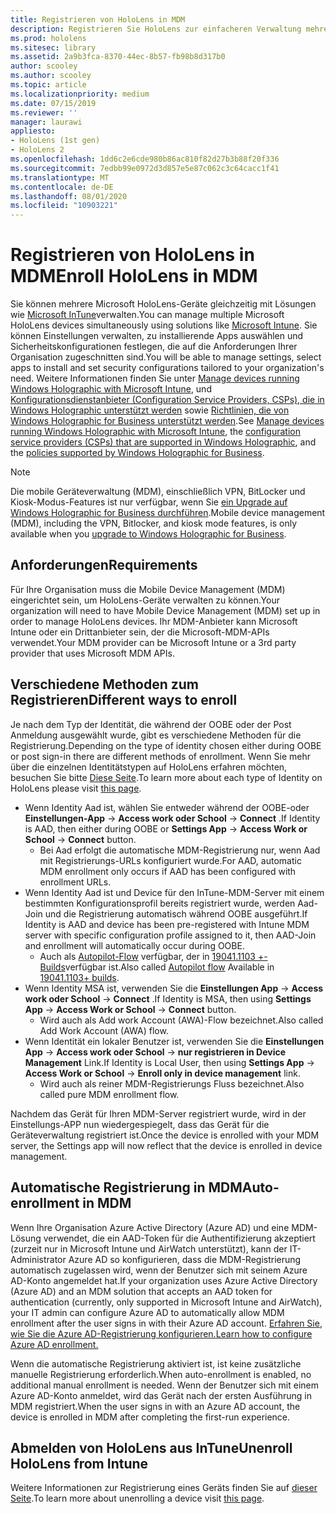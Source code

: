 ```yaml
---
title: Registrieren von HoloLens in MDM
description: Registrieren Sie HoloLens zur einfacheren Verwaltung mehrerer Geräte in der Verwaltung mobiler Geräte (Mobile Device Management, MDM).
ms.prod: hololens
ms.sitesec: library
ms.assetid: 2a9b3fca-8370-44ec-8b57-fb98b8d317b0
author: scooley
ms.author: scooley
ms.topic: article
ms.localizationpriority: medium
ms.date: 07/15/2019
ms.reviewer: ''
manager: laurawi
appliesto:
- HoloLens (1st gen)
- HoloLens 2
ms.openlocfilehash: 1dd6c2e6cde980b86ac810f82d27b3b88f20f336
ms.sourcegitcommit: 7edbb99e0972d3d857e5e87c062c3c64cacc1f41
ms.translationtype: MT
ms.contentlocale: de-DE
ms.lasthandoff: 08/01/2020
ms.locfileid: "10903221"
---
```

# <span data-ttu-id="93caf-103">Registrieren von HoloLens in MDM</span><span class="sxs-lookup"><span data-stu-id="93caf-103">Enroll HoloLens in MDM</span></span>

<span data-ttu-id="93caf-104">Sie können mehrere Microsoft HoloLens-Geräte gleichzeitig mit Lösungen wie [Microsoft InTune](https://docs.microsoft.com/intune/windows-holographic-for-business)verwalten.</span><span class="sxs-lookup"><span data-stu-id="93caf-104">You can manage multiple Microsoft HoloLens devices simultaneously using solutions like [Microsoft Intune](https://docs.microsoft.com/intune/windows-holographic-for-business).</span></span> <span data-ttu-id="93caf-105">Sie können Einstellungen verwalten, zu installierende Apps auswählen und Sicherheitskonfigurationen festlegen, die auf die Anforderungen Ihrer Organisation zugeschnitten sind.</span><span class="sxs-lookup"><span data-stu-id="93caf-105">You will be able to manage settings, select apps to install and set security configurations tailored to your organization's need.</span></span> <span data-ttu-id="93caf-106">Weitere Informationen finden Sie unter [Manage devices running Windows Holographic with Microsoft Intune](https://docs.microsoft.com/intune/windows-holographic-for-business), und [Konfigurationsdienstanbieter (Configuration Service Providers, CSPs), die in Windows Holographic unterstützt werden](https://msdn.microsoft.com/windows/hardware/commercialize/customize/mdm/configuration-service-provider-reference#hololens) sowie [Richtlinien, die von Windows Holographic for Business unterstützt werden](https://msdn.microsoft.com/windows/hardware/commercialize/customize/mdm/policy-configuration-service-provider#hololenspolicies).</span><span class="sxs-lookup"><span data-stu-id="93caf-106">See [Manage devices running Windows Holographic with Microsoft Intune](https://docs.microsoft.com/intune/windows-holographic-for-business), the [configuration service providers (CSPs) that are supported in Windows Holographic](https://msdn.microsoft.com/windows/hardware/commercialize/customize/mdm/configuration-service-provider-reference#hololens), and the [policies supported by Windows Holographic for Business](https://msdn.microsoft.com/windows/hardware/commercialize/customize/mdm/policy-configuration-service-provider#hololenspolicies).</span></span>

> [!NOTE]
> <span data-ttu-id="93caf-107">Die mobile Geräteverwaltung (MDM), einschließlich VPN, BitLocker und Kiosk-Modus-Features ist nur verfügbar, wenn Sie [ein Upgrade auf Windows Holographic for Business durchführen](hololens1-upgrade-enterprise.md).</span><span class="sxs-lookup"><span data-stu-id="93caf-107">Mobile device management (MDM), including the VPN, Bitlocker, and kiosk mode features, is only available when you [upgrade to Windows Holographic for Business](hololens1-upgrade-enterprise.md).</span></span>

## <span data-ttu-id="93caf-108">Anforderungen</span><span class="sxs-lookup"><span data-stu-id="93caf-108">Requirements</span></span>

 <span data-ttu-id="93caf-109">Für Ihre Organisation muss die Mobile Device Management (MDM) eingerichtet sein, um HoloLens-Geräte verwalten zu können.</span><span class="sxs-lookup"><span data-stu-id="93caf-109">Your organization will need to have Mobile Device Management (MDM) set up in order to manage HoloLens devices.</span></span> <span data-ttu-id="93caf-110">Ihr MDM-Anbieter kann Microsoft Intune oder ein Drittanbieter sein, der die Microsoft-MDM-APIs verwendet.</span><span class="sxs-lookup"><span data-stu-id="93caf-110">Your MDM provider can be Microsoft Intune or a 3rd party provider that uses Microsoft MDM APIs.</span></span>
 
## <span data-ttu-id="93caf-111">Verschiedene Methoden zum Registrieren</span><span class="sxs-lookup"><span data-stu-id="93caf-111">Different ways to enroll</span></span>

<span data-ttu-id="93caf-112">Je nach dem Typ der Identität, die während der OOBE oder der Post Anmeldung ausgewählt wurde, gibt es verschiedene Methoden für die Registrierung.</span><span class="sxs-lookup"><span data-stu-id="93caf-112">Depending on the type of identity chosen either during OOBE or post sign-in there are different methods of enrollment.</span></span> <span data-ttu-id="93caf-113">Wenn Sie mehr über die einzelnen Identitätstypen auf HoloLens erfahren möchten, besuchen Sie bitte [Diese Seite](hololens-identity.md).</span><span class="sxs-lookup"><span data-stu-id="93caf-113">To learn more about each type of Identity on HoloLens please visit [this page](hololens-identity.md).</span></span>

- <span data-ttu-id="93caf-114">Wenn Identity Aad ist, wählen Sie entweder während der OOBE-oder **Einstellungen-App**  ->  **Access work oder School**  ->  **Connect** .</span><span class="sxs-lookup"><span data-stu-id="93caf-114">If Identity is AAD, then either during OOBE or **Settings App** -> **Access Work or School** -> **Connect** button.</span></span>
    - <span data-ttu-id="93caf-115">Bei Aad erfolgt die automatische MDM-Registrierung nur, wenn Aad mit Registrierungs-URLs konfiguriert wurde.</span><span class="sxs-lookup"><span data-stu-id="93caf-115">For AAD, automatic MDM enrollment only occurs if AAD has been configured with enrollment URLs.</span></span>
- <span data-ttu-id="93caf-116">Wenn Identity Aad ist und Device für den InTune-MDM-Server mit einem bestimmten Konfigurationsprofil bereits registriert wurde, werden Aad-Join und die Registrierung automatisch während OOBE ausgeführt.</span><span class="sxs-lookup"><span data-stu-id="93caf-116">If Identity is AAD and device has been pre-registered with Intune MDM server with specific configuration profile assigned to it, then AAD-Join and enrollment will automatically occur during OOBE.</span></span>
    - <span data-ttu-id="93caf-117">Auch als [Autopilot-Flow](hololens2-autopilot.md) verfügbar, der in [19041.1103 +-Builds](hololens-release-notes.md#windows-holographic-version-2004)verfügbar ist.</span><span class="sxs-lookup"><span data-stu-id="93caf-117">Also called [Autopilot flow](hololens2-autopilot.md) Available in [19041.1103+ builds](hololens-release-notes.md#windows-holographic-version-2004).</span></span>
- <span data-ttu-id="93caf-118">Wenn Identity MSA ist, verwenden Sie die **Einstellungen App**  ->  **Access work oder School**  ->  **Connect** .</span><span class="sxs-lookup"><span data-stu-id="93caf-118">If Identity is MSA, then using **Settings App** -> **Access Work or School** -> **Connect** button.</span></span>
    - <span data-ttu-id="93caf-119">Wird auch als Add work Account (AWA)-Flow bezeichnet.</span><span class="sxs-lookup"><span data-stu-id="93caf-119">Also called Add Work Account (AWA) flow.</span></span>
- <span data-ttu-id="93caf-120">Wenn Identität ein lokaler Benutzer ist, verwenden Sie die **Einstellungen App**  ->  **Access work oder School**  ->  **nur registrieren in Device Management** Link.</span><span class="sxs-lookup"><span data-stu-id="93caf-120">If Identity is Local User, then using **Settings App** -> **Access Work or School** -> **Enroll only in device management** link.</span></span>
    - <span data-ttu-id="93caf-121">Wird auch als reiner MDM-Registrierungs Fluss bezeichnet.</span><span class="sxs-lookup"><span data-stu-id="93caf-121">Also called pure MDM enrollment flow.</span></span>

<span data-ttu-id="93caf-122">Nachdem das Gerät für Ihren MDM-Server registriert wurde, wird in der Einstellungs-APP nun wiedergespiegelt, dass das Gerät für die Geräteverwaltung registriert ist.</span><span class="sxs-lookup"><span data-stu-id="93caf-122">Once the device is enrolled with your MDM server, the Settings app will now reflect that the device is enrolled in device management.</span></span>

## <span data-ttu-id="93caf-123">Automatische Registrierung in MDM</span><span class="sxs-lookup"><span data-stu-id="93caf-123">Auto-enrollment in MDM</span></span>

<span data-ttu-id="93caf-124">Wenn Ihre Organisation Azure Active Directory (Azure AD) und eine MDM-Lösung verwendet, die ein AAD-Token für die Authentifizierung akzeptiert (zurzeit nur in Microsoft Intune und AirWatch unterstützt), kann der IT-Administrator Azure AD so konfigurieren, dass die MDM-Registrierung automatisch zugelassen wird, wenn der Benutzer sich mit seinem Azure AD-Konto angemeldet hat.</span><span class="sxs-lookup"><span data-stu-id="93caf-124">If your organization uses Azure Active Directory (Azure AD) and an MDM solution that accepts an AAD token for authentication (currently, only supported in Microsoft Intune and AirWatch), your IT admin can configure Azure AD to automatically allow MDM enrollment after the user signs in with their Azure AD account.</span></span> [<span data-ttu-id="93caf-125">Erfahren Sie, wie Sie die Azure AD-Registrierung konfigurieren.</span><span class="sxs-lookup"><span data-stu-id="93caf-125">Learn how to configure Azure AD enrollment.</span></span>](https://docs.microsoft.com/mem/intune/enrollment/windows-enroll#enable-windows-10-automatic-enrollment)

<span data-ttu-id="93caf-126">Wenn die automatische Registrierung aktiviert ist, ist keine zusätzliche manuelle Registrierung erforderlich.</span><span class="sxs-lookup"><span data-stu-id="93caf-126">When auto-enrollment is enabled, no additional manual enrollment is needed.</span></span> <span data-ttu-id="93caf-127">Wenn der Benutzer sich mit einem Azure AD-Konto anmeldet, wird das Gerät nach der ersten Ausführung in MDM registriert.</span><span class="sxs-lookup"><span data-stu-id="93caf-127">When the user signs in with an Azure AD account, the device is enrolled in MDM after completing the first-run experience.</span></span>

## <span data-ttu-id="93caf-128">Abmelden von HoloLens aus InTune</span><span class="sxs-lookup"><span data-stu-id="93caf-128">Unenroll HoloLens from Intune</span></span>

<span data-ttu-id="93caf-129">Weitere Informationen zur Registrierung eines Geräts finden Sie auf [dieser Seite](https://docs.microsoft.com/windows/client-management/mdm/disconnecting-from-mdm-unenrollment).</span><span class="sxs-lookup"><span data-stu-id="93caf-129">To learn more about unenrolling a device visit [this page](https://docs.microsoft.com/windows/client-management/mdm/disconnecting-from-mdm-unenrollment).</span></span> 
